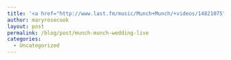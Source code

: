 ```yaml
---
title: '<a href="http://www.last.fm/music/Munch+Munch/+videos/14821075">Munch Munch - Wedding (Live)</a>'
author: maryrosecook
layout: post
permalink: /blog/post/munch-munch-wedding-live
categories:
  - Uncategorized
---
```

